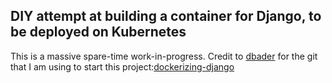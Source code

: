 ## DIY attempt at building a container for Django, to be deployed on Kubernetes

This is a massive spare-time work-in-progress.  Credit to [dbader](https://github.com/dbader) for the git that I am using to start this project:[dockerizing-django](https://github.com/realpython/dockerizing-django)
